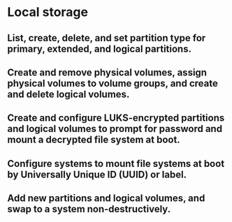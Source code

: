 # Local storage

##    List, create, delete, and set partition type for primary, extended, and logical partitions.
##    Create and remove physical volumes, assign physical volumes to volume groups, and create and delete logical volumes.
##    Create and configure LUKS-encrypted partitions and logical volumes to prompt for password and mount a decrypted file system at boot.
##    Configure systems to mount file systems at boot by Universally Unique ID (UUID) or label.
##    Add new partitions and logical volumes, and swap to a system non-destructively.